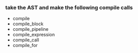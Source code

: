 
### take the AST and make the following compile calls

- compile
- compile_block
- compile_pipeline
- compile_expression
- compile_call
- compile_for
